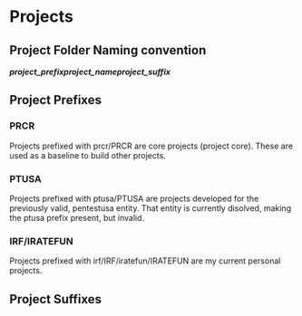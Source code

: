 # Projects

## Project Folder Naming convention

***project_prefix***__***project_name***__***project_suffix***

## Project Prefixes

### PRCR

Projects prefixed with prcr/PRCR are core projects (project core).  These are used as a
baseline to build other projects.

### PTUSA

Projects prefixed with ptusa/PTUSA are projects developed for the previously valid, pentestusa entity.  That entity is currently disolved, making the ptusa prefix present, but invalid.

### IRF/IRATEFUN

Projects prefixed with irf/IRF/iratefun/IRATEFUN are my current personal projects.


## Project Suffixes
